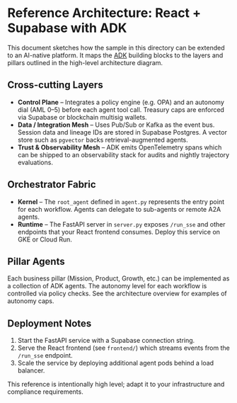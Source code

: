 # Reference Architecture: React + Supabase with ADK

This document sketches how the sample in this directory can be extended to an AI-native platform.
It maps the [ADK](https://github.com/google/adk-python) building blocks to the layers and pillars
outlined in the high-level architecture diagram.

## Cross-cutting Layers

- **Control Plane** – Integrates a policy engine (e.g. OPA) and an autonomy dial
  (AML 0–5) before each agent tool call. Treasury caps are enforced via Supabase
  or blockchain multisig wallets.
- **Data / Integration Mesh** – Uses Pub/Sub or Kafka as the event bus. Session
  data and lineage IDs are stored in Supabase Postgres. A vector store such as
  `pgvector` backs retrieval-augmented agents.
- **Trust & Observability Mesh** – ADK emits OpenTelemetry spans which can be
  shipped to an observability stack for audits and nightly trajectory evaluations.

## Orchestrator Fabric

- **Kernel** – The `root_agent` defined in `agent.py` represents the entry point
  for each workflow. Agents can delegate to sub-agents or remote A2A agents.
- **Runtime** – The FastAPI server in `server.py` exposes `/run_sse` and other
  endpoints that your React frontend consumes. Deploy this service on GKE or
  Cloud Run.

## Pillar Agents

Each business pillar (Mission, Product, Growth, etc.) can be implemented as a
collection of ADK agents. The autonomy level for each workflow is controlled via
policy checks. See the architecture overview for examples of autonomy caps.

## Deployment Notes

1. Start the FastAPI service with a Supabase connection string.
2. Serve the React frontend (see `frontend/`) which streams events from the
   `/run_sse` endpoint.
3. Scale the service by deploying additional agent pods behind a load balancer.

This reference is intentionally high level; adapt it to your infrastructure and
compliance requirements.

